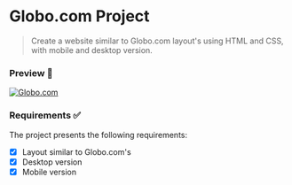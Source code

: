 # Globo.com Project
> Create a website similar to Globo.com layout's using HTML and CSS, with mobile and desktop version.
### Preview 👀
<a href="https://issitarual.github.io/sitedaglobo/">
  <img src="https://github.com/issitarual/sitedaglobo" alt="Globo.com">
</a>


### Requirements ✅

The project presents the following requirements:

- [x] Layout similar to Globo.com's
- [x] Desktop version
- [x] Mobile version
